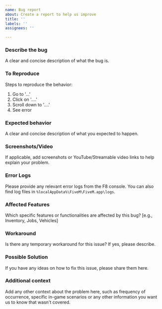 ```yaml
---
name: Bug report
about: Create a report to help us improve
title: ''
labels: ''
assignees: ''

---
```


### Describe the bug
A clear and concise description of what the bug is.

### To Reproduce
Steps to reproduce the behavior:
1. Go to '...'
2. Click on '....'
3. Scroll down to '....'
4. See error

### Expected behavior
A clear and concise description of what you expected to happen.

### Screenshots/Video
If applicable, add screenshots or YouTube/Streamable video links to help explain your problem.

### Error Logs
Please provide any relevant error logs from the F8 console. You can also find log files in `%localAppData%\FiveM\FiveM.app\logs`.

### Affected Features
Which specific features or functionalities are affected by this bug? [e.g., Inventory, Jobs, Vehicles]

### Workaround
Is there any temporary workaround for this issue? If yes, please describe.

### Possible Solution
If you have any ideas on how to fix this issue, please share them here.

### Additional context
Add any other context about the problem here, such as frequency of occurrence, specific in-game scenarios or any other information you want us to know that wasn't covered.
